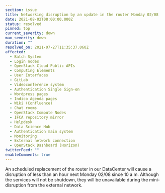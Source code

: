 ```yaml
---
section: issue
title: Networking disruption by an update in the router Monday 02/08
date: 2021-08-02T08:00:00.000Z
status: resolved
pinned: top
current_severity: down
max_severity: down
duration: ""
resolved_on: 2021-07-27T11:35:37.060Z
affected:
  - Batch System
  - Login nodes
  - OpenStack Cloud Public APIs
  - Computing Elements
  - User Interfaces
  - GitLab
  - Videoconference system
  - Authentication Single Sign-on
  - Wordpress pages
  - Indico Agenda pages
  - Wiki (Confluence)
  - Chat rooms
  - OpenStack Compute Nodes
  - IFCA repository mirror
  - Helpdesk
  - Data Science Hub
  - Authentication main system
  - Monitoring
  - External network connection
  - OpenStack Dashboard (Horizon)
twitterFeed: ""
enableComments: true
---
```

An scheduled replacement of the router in our DataCenter will cause a disruption of less than an hour next Monday 02/08 since 10 a.m. Although the services will not be shutdown, they will be unavailable during the mini-disruption from the external network.